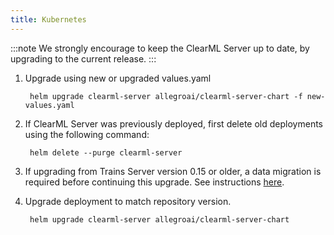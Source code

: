 ```yaml
---
title: Kubernetes
---
```


:::note
We strongly encourage to keep the ClearML Server up to date, by upgrading to the current release.
:::

1. Upgrade using new or upgraded values.yaml

        helm upgrade clearml-server allegroai/clearml-server-chart -f new-values.yaml
        
1. If ClearML Server was previously deployed, first delete old deployments using the following command:

        helm delete --purge clearml-server
        
1. If upgrading from Trains Server version 0.15 or older, a data migration is required before continuing this upgrade. 
   See instructions [here](clearml_server_es7_migration.md).

1. Upgrade deployment to match repository version.
    
        helm upgrade clearml-server allegroai/clearml-server-chart
